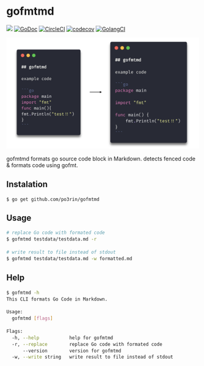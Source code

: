 # gofmtmd

<img src="https://img.shields.io/badge/go-v1.13-blue.svg"/> [![GoDoc](https://godoc.org/github.com/po3rin/gofmtmd?status.svg)](https://godoc.org/github.com/po3rin/gofmtmd) [![CircleCI](https://circleci.com/gh/po3rin/gofmtmd.svg?style=shield)](https://circleci.com/gh/po3rin/gofmtmd) [![codecov](https://codecov.io/gh/po3rin/gofmtmd/branch/master/graph/badge.svg)](https://codecov.io/gh/po3rin/gofmtmd) [![GolangCI](https://golangci.com/badges/github.com/po3rin/gofmtmd.svg)](https://golangci.com)

<img src="image/cover.png" width="640px"/>

gofmtmd formats go source code block in Markdown. detects fenced code & formats code using gofmt.

## Instalation

```
$ go get github.com/po3rin/gofmtmd
```

## Usage

```bash
# replace Go code with formated code
$ gofmtmd testdata/testdata.md -r

# write result to file instead of stdout
$ gofmtmd testdata/testdata.md -w formatted.md
```

## Help

```bash
$ gofmtmd -h
This CLI formats Go Code in Markdown.

Usage:
  gofmtmd [flags]

Flags:
  -h, --help           help for gofmtmd
  -r, --replace        replace Go code with formated code
      --version        version for gofmtmd
  -w, --write string   write result to file instead of stdout
```
